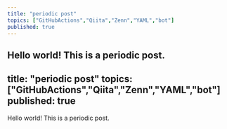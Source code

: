 ```yaml
---
title: "periodic post"
topics: ["GitHubActions","Qiita","Zenn","YAML","bot"]
published: true
---
```

Hello world!
This is a periodic post.
---
title: "periodic post"
topics: ["GitHubActions","Qiita","Zenn","YAML","bot"]
published: true
---
Hello world!
This is a periodic post.
